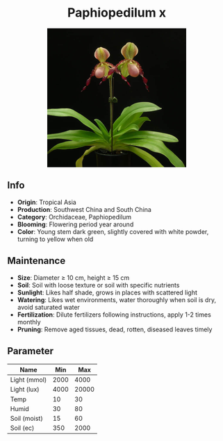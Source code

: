 <h1 align='center'>Paphiopedilum x</h1>
<p align="center">
    <img 
        align='center'
        width='320'
        src="../images/paphiopedilum x.png" 
        alt='Paphiopedilum x' />
</p>

## Info

 - **Origin**: Tropical Asia
 - **Production**: Southwest China and South China
 - **Category**: Orchidaceae, Paphiopedilum
 - **Blooming**: Flowering period year around
 - **Color**: Young stem dark green, slightly covered with white powder, turning to yellow when old

## Maintenance

 - **Size**: Diameter ≥ 10 cm, height ≥ 15 cm
 - **Soil**: Soil with loose texture or soil with specific nutrients
 - **Sunlight**: Likes half shade, grows in places with scattered light
 - **Watering**: Likes wet environments, water thoroughly when soil is dry, avoid saturated water
 - **Fertilization**: Dilute fertilizers following instructions, apply 1-2 times monthly
 - **Pruning**: Remove aged tissues, dead, rotten, diseased leaves timely

## Parameter

| Name         | Min  | Max   |
|--------------|------|-------|
| Light (mmol) | 2000 | 4000  |
| Light (lux)  | 4000 | 20000 |
| Temp         | 10    | 30    |
| Humid        | 30   | 80    |
| Soil (moist) | 15   | 60    |
| Soil (ec)    | 350  | 2000  |
